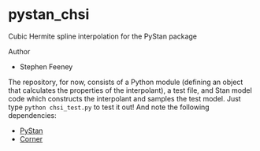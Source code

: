 # pystan_chsi
Cubic Hermite spline interpolation for the PyStan package

Author
 - Stephen Feeney

The repository, for now, consists of a Python module (defining an object that calculates the properties of the interpolant), a test file, and Stan model code which constructs the interpolant and samples the test model. Just type `python chsi_test.py` to test it out! And note the following dependencies:

 - [PyStan](https://pystan.readthedocs.io/en/latest/)
 - [Corner](https://corner.readthedocs.io/en/latest/)
